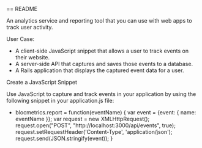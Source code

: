== README

An analytics service and reporting tool that you can use with web apps to track user activity.

User Case:
  * A client-side JavaScript snippet that allows a user to track events on their website.
  * A server-side API that captures and saves those events to a database.
  * A Rails application that displays the captured event data for a user.

Create a JavaScript Snippet

Use JavaScript to capture and track events in your application by using the
following snippet in your application.js file:

  * blocmetrics.report = function(eventName) {
      var event = {event: { name: eventName }};
      var request = new XMLHttpRequest();
      request.open("POST", "http://localhost:3000/api/events", true);
      request.setRequestHeader('Content-Type', 'application/json');
      request.send(JSON.stringify(event));
    }
